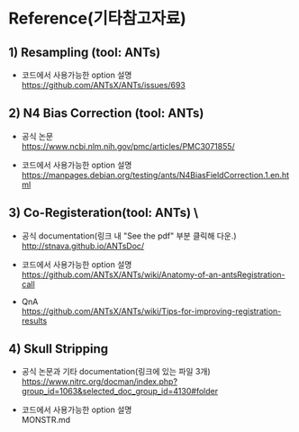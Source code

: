# Reference(기타참고자료)
## 1) Resampling (tool: ANTs)
- 코드에서 사용가능한 option 설명 \
https://github.com/ANTsX/ANTs/issues/693

## 2) N4 Bias Correction (tool: ANTs)
- 공식 논문 \
https://www.ncbi.nlm.nih.gov/pmc/articles/PMC3071855/

- 코드에서 사용가능한 option 설명 \
https://manpages.debian.org/testing/ants/N4BiasFieldCorrection.1.en.html

## 3) Co-Registeration(tool: ANTs) \
- 공식 documentation(링크 내 "See the pdf" 부분 클릭해 다운.)
http://stnava.github.io/ANTsDoc/

- 코드에서 사용가능한 option 설명 \
https://github.com/ANTsX/ANTs/wiki/Anatomy-of-an-antsRegistration-call

- QnA \
https://github.com/ANTsX/ANTs/wiki/Tips-for-improving-registration-results

## 4) Skull Stripping
- 공식 논문과 기타 documentation(링크에 있는 파일 3개) \
https://www.nitrc.org/docman/index.php?group_id=1063&selected_doc_group_id=4130#folder

- 코드에서 사용가능한 option 설명 \
MONSTR.md
